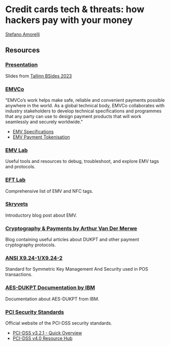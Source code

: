 # Credit cards tech & threats: how hackers pay with your money
[Stefano Amorelli](https://www.linkedin.com/in/stefanoamorelli/)
## Resources
### [Presentation](https://pitch.com/v/amorelli-credit-cards-tech-and-threats-sbw4bj)
Slides from [Tallinn BSides 2023](tallinn.bsides.ee)
### [EMVCo](https://www.emvco.com/)
"EMVCo’s work helps make safe, reliable and convenient payments possible anywhere in the world.
As a global technical body, EMVCo collaborates with industry stakeholders to develop technical specifications and programmes that any party can use to design payment products that will work seamlessly and securely worldwide."
- [EMV Specifications](https://www.emvco.com/specifications/)
- [EMV Payment Tokenisation](https://www.emvco.com/emv-technologies/payment-tokenisation/)
### [EMV Lab](https://emvlab.org/main/)
Useful tools and resources to debug, troubleshoot, and explore EMV tags and protocols.
### [EFT Lab](https://www.eftlab.com/knowledge-base/complete-list-of-emv-nfc-tags)
Comprehensive list of EMV and NFC tags.
### [Skryvets](https://skryvets.com/blog/2020/05/02/what-are-emv-tags/)
Introductory blog post about EMV.
### [Cryptography & Payments by Arthur Van Der Merwe](https://arthurvandermerwe.com/2015/05/30/dukpt-explained-with-examples/)
Blog containing useful articles about DUKPT and other payment cryptography protocols.
### [ANSI X9.24-1/X9.24-2](https://webstore.ansi.org/standards/ascx9/ansix924143symmetrickey)
Standard for Symmetric Key Management And Security used in POS transactions.
### [AES-DUKPT Documentation by IBM](https://www.ibm.com/docs/en/linux-on-z?topic=information-aes-dukpt-reference)
Documentation about AES-DUKPT from IBM.
### [PCI Security Standards](https://pcisecuritystandards.org/)
Official website of the PCI-DSS security standards.
- [PCI-DSS v3.2.1 - Quick Overview](https://listings.pcisecuritystandards.org/documents/PCI_DSS-QRG-v3_2_1.pdf)
- [PCI-DSS v4.0 Resource Hub](https://blog.pcisecuritystandards.org/pci-dss-v4-0-resource-hub)
